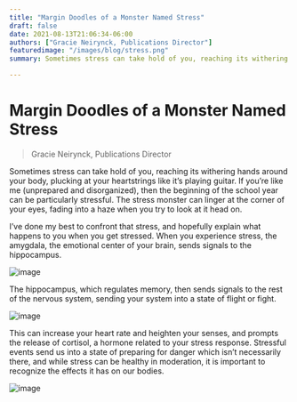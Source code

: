 ```yaml
---
title: "Margin Doodles of a Monster Named Stress"
draft: false
date: 2021-08-13T21:06:34-06:00
authors: ["Gracie Neirynck, Publications Director"]
featuredimage: "/images/blog/stress.png"
summary: Sometimes stress can take hold of you, reaching its withering hands around your body, plucking at your heartstrings like it’s playing guitar. If you’re like me (unprepared and disorganized), then the beginning of the school year can be particularly stressful. The stress monster can linger at the corner of your eyes, fading into a haze when you try to look at it head on.

---
```


# Margin Doodles of a Monster Named Stress
> Gracie Neirynck, Publications Director

Sometimes stress can take hold of you, reaching its withering hands around your body, plucking at your heartstrings like it’s playing guitar. If you’re like me (unprepared and disorganized), then the beginning of the school year can be particularly stressful. The stress monster can linger at the corner of your eyes, fading into a haze when you try to look at it head on.

I’ve done my best to confront that stress, and hopefully explain what happens to you when you get stressed. When you experience stress, the amygdala, the emotional center of your brain, sends signals to the hippocampus.

![image](/images/blog/post/stress/stress1.png#blog)

The hippocampus, which regulates memory, then sends signals to the rest of the nervous system, sending your system into a state of flight or fight.

![image](/images/blog/post/stress/stress2.png#blog)

This can increase your heart rate and heighten your senses, and prompts the release of cortisol, a hormone related to your stress response. Stressful events send us into a state of preparing for danger which isn’t necessarily there, and while stress can be healthy in moderation, it is important to recognize the effects it has on our bodies. 

![image](/images/blog/post/stress/stress3.png#blog)
